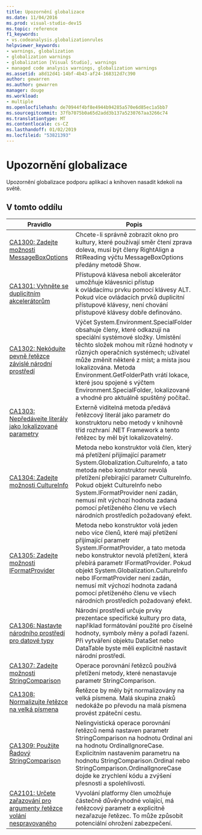 ```yaml
---
title: Upozornění globalizace
ms.date: 11/04/2016
ms.prod: visual-studio-dev15
ms.topic: reference
f1_keywords:
- vs.codeanalysis.globalizationrules
helpviewer_keywords:
- warnings, globalization
- globalization warnings
- globalization [Visual Studio], warnings
- managed code analysis warnings, globalization warnings
ms.assetid: a8d12d41-14bf-4b43-af24-168312d7c390
author: gewarren
ms.author: gewarren
manager: douge
ms.workload:
- multiple
ms.openlocfilehash: de70944f4bf8e4944b94285a570e6d85ec1a5bb7
ms.sourcegitcommit: 37fb7075b0a65d2add3b137a5230767aa3266c74
ms.translationtype: MT
ms.contentlocale: cs-CZ
ms.lasthandoff: 01/02/2019
ms.locfileid: "53821393"
---
```

# <a name="globalization-warnings"></a>Upozornění globalizace
Upozornění globalizace podporu aplikací a knihoven nasadit kdekoli na světě.

## <a name="in-this-section"></a>V tomto oddílu

|Pravidlo|Popis|
|----------|-----------------|
|[CA1300: Zadejte možnosti MessageBoxOptions](../code-quality/ca1300-specify-messageboxoptions.md)|Chcete-li správně zobrazit okno pro kultury, které používají směr čtení zprava doleva, musí být členy RightAlign a RtlReading výčtu MessageBoxOptions předány metodě Show.|
|[CA1301: Vyhněte se duplicitním akcelerátorům](../code-quality/ca1301-avoid-duplicate-accelerators.md)|Přístupová klávesa neboli akcelerátor umožňuje klávesnici přístup k ovládacímu prvku pomocí klávesy ALT. Pokud více ovládacích prvků duplicitní přístupové klávesy, není chování přístupové klávesy dobře definováno.|
|[CA1302: Nekódujte pevně řetězce závislé národní prostředí](../code-quality/ca1302-do-not-hardcode-locale-specific-strings.md)|Výčet System.Environment.SpecialFolder obsahuje členy, které odkazují na speciální systémové složky. Umístění těchto složek mohou mít různé hodnoty v různých operačních systémech; uživatel může změnit některé z míst; a místa jsou lokalizována. Metoda Environment.GetFolderPath vrátí lokace, které jsou spojené s výčtem Environment.SpecialFolder, lokalizované a vhodné pro aktuálně spuštěný počítač.|
|[CA1303: Nepředávejte literály jako lokalizované parametry](../code-quality/ca1303-do-not-pass-literals-as-localized-parameters.md)|Externě viditelná metoda předává řetězcový literál jako parametr do konstruktoru nebo metody v knihovně tříd rozhraní .NET Framework a tento řetězec by měl být lokalizovatelný.|
|[CA1304: Zadejte možnosti CultureInfo](../code-quality/ca1304-specify-cultureinfo.md)|Metoda nebo konstruktor volá člen, který má přetížení přijímající parametr System.Globalization.CultureInfo, a tato metoda nebo konstruktor nevolá přetížení přebírající parametr CultureInfo. Pokud objekt CultureInfo nebo System.IFormatProvider není zadán, nemusí mít výchozí hodnota zadaná pomocí přetíženého členu ve všech národních prostředích požadovaný efekt.|
|[CA1305: Zadejte možnosti IFormatProvider](../code-quality/ca1305-specify-iformatprovider.md)|Metoda nebo konstruktor volá jeden nebo více členů, které mají přetížení přijímající parametr System.IFormatProvider, a tato metoda nebo konstruktor nevolá přetížení, která přebírá parametr IFormatProvider. Pokud objekt System.Globalization.CultureInfo nebo IFormatProvider není zadán, nemusí mít výchozí hodnota zadaná pomocí přetíženého členu ve všech národních prostředích požadovaný efekt.|
|[CA1306: Nastavte národního prostředí pro datové typy](../code-quality/ca1306-set-locale-for-data-types.md)|Národní prostředí určuje prvky prezentace specifické kultury pro data, například formátování použité pro číselné hodnoty, symboly měny a pořadí řazení. Při vytváření objektu DataSet nebo DataTable byste měli explicitně nastavit národní prostředí.|
|[CA1307: Zadejte možnosti StringComparison](../code-quality/ca1307-specify-stringcomparison.md)|Operace porovnání řetězců používá přetížení metody, které nenastavuje parametr StringComparison.|
|[CA1308: Normalizujte řetězce na velká písmena](../code-quality/ca1308-normalize-strings-to-uppercase.md)|Řetězce by měly být normalizovány na velká písmena. Malá skupina znaků nedokáže po převodu na malá písmena provést zpáteční cestu.|
|[CA1309: Použijte Řadový StringComparison](../code-quality/ca1309-use-ordinal-stringcomparison.md)|Nelingvistická operace porovnání řetězců nemá nastaven parametr StringComparison na hodnotu Ordinal ani na hodnotu OrdinalIgnoreCase. Explicitním nastavením parametru na hodnotu StringComparison.Ordinal nebo StringComparison.OrdinalIgnoreCase dojde ke zrychlení kódu a zvýšení přesnosti a spolehlivosti.|
|[CA2101: Určete zařazování pro argumenty řetězce volání nespravovaného](../code-quality/ca2101-specify-marshaling-for-p-invoke-string-arguments.md)|Vyvolání platformy člen umožňuje částečně důvěryhodné volající, má řetězcový parametr a explicitně nezařazuje řetězec. To může způsobit potenciální ohrožení zabezpečení.|
